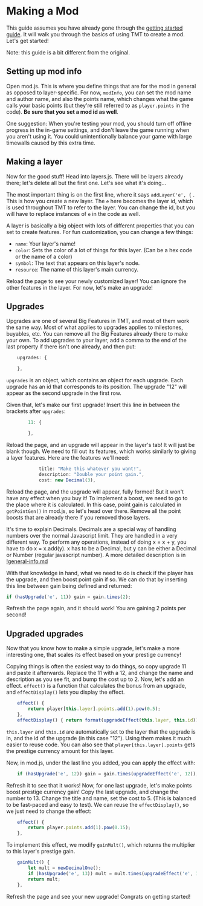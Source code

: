 # Making a Mod

This guide assumes you have already gone through the [getting started guide](getting-started.md). It will walk you through the basics of using TMT to create a mod. Let's get started!

Note: this guide is a bit different from the original.

## Setting up mod info

Open mod.js. This is where you define things that are for the mod in general as opposed to layer-specific. For now, `modInfo`, you can set the mod name and author name, and also the points name, which changes what the game calls your basic points (but they're still referred to as `player.points` in the code). **Be sure that you set a mod id as well**.

One suggestion: When you're testing your mod, you should turn off offline progress in the in-game settings, and don't leave the game running when you aren't using it. You could unintentionally balance your game with large timewalls caused by this extra time.

## Making a layer

Now for the good stuff! Head into layers.js. There will be layers already there; let's delete all but the first one. Let's see what it's doing...

The most important thing is on the first line, where it says `addLayer('e', {` . This is how you create a new layer. The `e` here becomes the layer id, which is used throughout TMT to refer to the layer. You can change the id, but you will have to replace instances of `e` in the code as well.

A layer is basically a big object with lots of different properties that you can set to create features. For fun customization, you can change a few things:

- `name`: Your layer's name!
- `color`: Sets the color of a lot of things for this layer. (Can be a hex code or the name of a color)
- `symbol`: The text that appears on this layer's node.
- `resource`: The name of this layer's main currency.

Reload the page to see your newly customized layer! You can ignore the other features in the layer. For now, let's make an upgrade!

## Upgrades

Upgrades are one of several Big Features in TMT, and most of them work the same way. Most of what applies to upgrades applies to milestones, buyables, etc. You can remove all the Big Features already there to make your own. To add upgrades to your layer, add a comma to the end of the last property if there isn't one already, and then put:

```js
    upgrades: {

    },
```

`upgrades` is an object, which contains an object for each upgrade. Each upgrade has an id that corresponds to its position. The upgrade "12" will appear as the second upgrade in the first row.

Given that, let's make our first upgrade! Insert this line in between the brackets after `upgrades`:

```js
        11: {

        },
```

Reload the page, and an upgrade will appear in the layer's tab! It will just be blank though. We need to fill out its features, which works similarly to giving a layer features. Here are the features we'll need:

```js
            title: "Make this whatever you want!",
            description: "Double your point gain.",
            cost: new Decimal(3),
```

Reload the page, and the upgrade will appear, fully formed! But it won't have any effect when you buy it! To implement a boost, we need to go to the place where it is calculated. In this case, point gain is calculated in `getPointGen()` in mod.js, so let's head over there. Remove all the point boosts that are already there if you removed those layers.

It's time to explain Decimals. Decimals are a special way of handling numbers over the normal Javascript limit. They are handled in a very different way. To perform any operations, instead of doing x = x + y, you have to do x = x.add(y). x has to be a Decimal, but y can be either a Decimal or Number (regular javascript number). A more detailed description is in [!general-info.md](/docs/!general-info.md)

With that knowledge in hand, what we need to do is check if the player has the upgrade, and then boost point gain if so. We can do that by inserting this line between gain being defined and returned:

```js
if (hasUpgrade('e', 11)) gain = gain.times(2);
```

Refresh the page again, and it should work! You are gaining 2 points per second!

## Upgraded upgrades

Now that you know how to make a simple upgrade, let's make a more interesting one, that scales its effect based on your prestige currency!

Copying things is often the easiest way to do things, so copy upgrade 11 and paste it afterwards. Replace the 11 with a 12, and change the name and description as you see fit, and bump the cost up to 2. Now, let's add an effect. `effect()` is a function that calculates the bonus from an upgrade, and `effectDisplay()` lets you display the effect.

```js
    effect() {
        return player[this.layer].points.add(1).pow(0.5);
    },
    effectDisplay() { return format(upgradeEffect(this.layer, this.id)) + "x" }, // Add formatting to the effect
```

`this.layer` and `this.id` are automatically set to the layer that the upgrade is in, and the id of the upgrade (in this case "12"). Using them makes it much easier to reuse code. You can also see that `player[this.layer].points` gets the prestige currency amount for this layer.

Now, in mod.js, under the last line you added, you can apply the effect with:

```js
    if (hasUpgrade('e', 12)) gain = gain.times(upgradeEffect('e', 12));
```

Refresh it to see that it works! Now, for one last upgrade, let's make points boost prestige currency gain! Copy the last upgrade, and change the number to 13. Change the title and name, set the cost to 5. (This is balanced to be fast-paced and easy to test). We can reuse the `effectDisplay()`, so we just need to change the effect:

```js
    effect() {
        return player.points.add(1).pow(0.15);
    },
```

To implement this effect, we modify `gainMult()`, which returns the multiplier to this layer's prestige gain.

```js
    gainMult() {
        let mult = newDecimalOne();
        if (hasUpgrade('e', 13)) mult = mult.times(upgradeEffect('e', 13));
        return mult;
    },
```

Refresh the page and see your new upgrade! Congrats on getting started!
